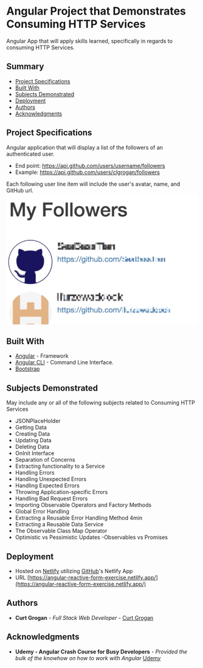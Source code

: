 # Angular Project that Demonstrates Consuming HTTP Services

Angular App that will apply skills learned, specifically in regards to consuming HTTP Services.

## Summary

- [Project Specifications](#exercise-specifications)
- [Built With](#built-with)
- [Subjects Demonstrated](#subjects-demonstrated)
- [Deployment](#deployment)
- [Authors](#authors)
- [Acknowledgments](#acknowledgments)

## Project Specifications

Angular application that will display a list of the followers of an authenticated user.

- End point: https://api.github.com/users/username/followers
- Example: https://api.github.com/users/clgrogan/followers

Each following user line item will include the user's avatar, name, and GitHub url.
![Image of WireFrame](resources/GitHubFollowersWF.png)

## Built With

- [Angular](https://angular.io/) - Framework
- [Angular CLI](https://cli.angular.io/) - Command Line Interface.
- [Bootstrap](https://getbootstrap.com/)

## Subjects Demonstrated

May include any or all of the following subjects related to Consuming HTTP Services

- JSONPlaceHolder
- Getting Data
- Creating Data
- Updating Data
- Deleting Data
- OnInit Interface
- Separation of Concerns
- Extracting functionality to a Service
- Handling Errors
- Handling Unexpected Errors
- Handling Expected Errors
- Throwing Application-specific Errors
- Handling Bad Request Errors
- Importing Observable Operators and
  Factory Methods
- Global Error Handling
- Extracting a Reusable Error Handling
  Method
  4min
- Extracting a Reusable Data Service
- The Observable Class Map Operator
- Optimistic vs Pessimistic Updates
  -Observables vs Promises

## Deployment

- Hosted on [Netlify](https://app.netlify.com/) utilizing [GitHub](https://app.netlify.com/)'s Netlify App
- URL [https://angular-reactive-form-exercise.netlify.app/](https://angular-reactive-form-exercise.netlify.app/)

## Authors

- **Curt Grogan** - _Full Stack Web Developer_ -
  [Curt Grogan](https://github.com/clgrogan)

## Acknowledgments

- **Udemy - Angular Crash Course for Busy Developers** - _Provided the bulk of the knowhow on how to work with Angular_ [Udemy](https://www.udemy.com/)
